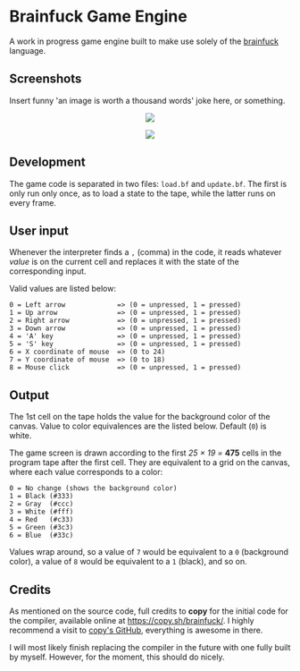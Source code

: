 # Brainfuck Game Engine

A work in progress game engine built to make use solely of the
[brainfuck](https://en.wikipedia.org/wiki/Brainfuck) language.


## Screenshots

Insert funny 'an image is worth a thousand words' joke here, or something.

<p align="center">
    <img src="http://i.imgur.com/tJHTYdF.png"/>
</p>
<p align="center">
    <img src="http://i.imgur.com/IuYT1Z3.png"/>
</p>


## Development

The game code is separated in two files: `load.bf` and `update.bf`.
The first is only run only once, as to load a state to the tape, while
the latter runs on every frame.


## User input

Whenever the interpreter finds a `,` (comma) in the code, it reads whatever
*value* is on the current cell and replaces it with the state of the 
corresponding input.

Valid values are listed below:

    0 = Left arrow             => (0 = unpressed, 1 = pressed)
    1 = Up arrow               => (0 = unpressed, 1 = pressed)
    2 = Right arrow            => (0 = unpressed, 1 = pressed)
    3 = Down arrow             => (0 = unpressed, 1 = pressed)
    4 = 'A' key                => (0 = unpressed, 1 = pressed)
    5 = 'S' key                => (0 = unpressed, 1 = pressed)
    6 = X coordinate of mouse  => (0 to 24)
    7 = Y coordinate of mouse  => (0 to 18)
    8 = Mouse click            => (0 = unpressed, 1 = pressed)


## Output

The 1st cell on the tape holds the value for the background color of the
canvas. Value to color equivalences are the listed below. Default (`0`)
is white.

The game screen is drawn according to the first *25 × 19 =* **475**
cells in the program tape after the first cell. They are equivalent to a grid
on the canvas, where each value corresponds to a color:

    0 = No change (shows the background color)
    1 = Black (#333)
    2 = Gray  (#ccc)
    3 = White (#fff)
    4 = Red   (#c33)
    5 = Green (#3c3)
    6 = Blue  (#33c)

Values wrap around, so a value of `7` would be equivalent to a `0` (background
color), a value of `8` would be equivalent to a `1` (black), and so on.


## Credits

As mentioned on the source code, full credits to **copy** for the initial code
for the compiler, available online at https://copy.sh/brainfuck/. I highly
recommend a visit to [copy's GitHub](https://github.com/copy/), everything is
awesome in there.

I will most likely finish replacing the compiler in the future with one fully
built by myself. However, for the moment, this should do nicely.
